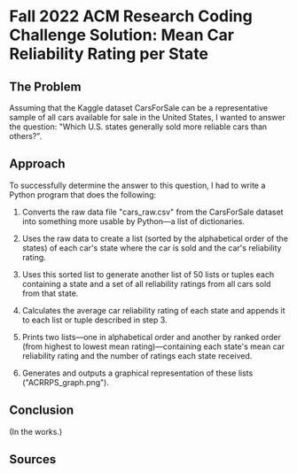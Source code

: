 # Fall 2022 ACM Research Coding Challenge Solution: Mean Car Reliability Rating per State

## The Problem

Assuming that the Kaggle dataset CarsForSale can be a representative sample of all cars available for sale in the United States, I wanted to answer the question: "Which U.S. states generally sold more reliable cars than others?".

## Approach

To successfully determine the answer to this question, I had to write a Python program that does the following:

1. Converts the raw data file "cars_raw.csv" from the CarsForSale dataset into something more usable by Python—a list of dictionaries.

2. Uses the raw data to create a list (sorted by the alphabetical order of the states) of each car's state where the car is sold and the car's reliability rating.

3. Uses this sorted list to generate another list of 50 lists or tuples each containing a state and a set of all reliability ratings from all cars sold from that state.

4. Calculates the average car reliability rating of each state and appends it to each list or tuple described in step 3.

5. Prints two lists—one in alphabetical order and another by ranked order (from highest to lowest mean rating)—containing each state's mean car reliability rating and the number of ratings each state received.

6. Generates and outputs a graphical representation of these lists ("ACRRPS_graph.png").

## Conclusion

(In the works.)

## Sources
